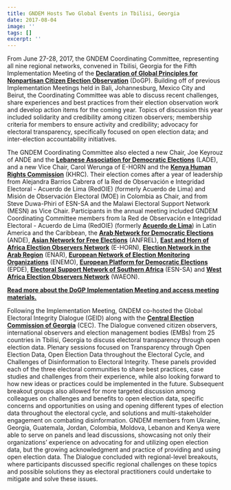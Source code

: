 ```yaml
---
title: GNDEM Hosts Two Global Events in Tbilisi, Georgia
date: 2017-08-04
image: ''
tags: []
excerpt: ''
---
```


From June 27-28, 2017, the GNDEM Coordinating Committee, representing all nine regional networks, convened in Tbilisi, Georgia for the Fifth Implementation Meeting of the [**Declaration of Global Principles for Nonpartisan Citizen Election Observation**](http://www.gndem.org/declaration-of-global-principles) (DoGP). Building off of previous Implementation Meetings held in Bali, Johannesburg, Mexico City and Beirut, the Coordinating Committee was able to discuss recent challenges, share experiences and best practices from their election observation work and develop action items for the coming year. Topics of discussion this year included solidarity and credibility among citizen observers; membership criteria for members to ensure activity and credibility; advocacy for electoral transparency, specifically focused on open election data; and inter-election accountability initiatives.

The GNDEM Coordinating Committee also elected a new Chair, Joe Keyrouz of ANDE and the [**Lebanese Association for Democratic Elections**](http://www.lade.org.lb/LADE.aspx?lang=en-us) (LADE), and a new Vice Chair, Carol Werunga of E-HORN and the [**Kenya Human Rights Commission**](http://www.khrc.or.ke/) (KHRC). Their election comes after a year of leadership from Alejandra Barrios Cabrera of la Red de Observación e Integridad Electoral - Acuerdo de Lima (RedOIE) (formerly Acuerdo de Lima) and Misión de Observación Electoral (MOE) in Colombia as Chair, and from Steve Duwa-Phiri of ESN-SA and the Malawi Electoral Support Network (MESN) as Vice Chair. Participants in the annual meeting included GNDEM Coordinating Committee members from la Red de Observación e Integridad Electoral - Acuerdo de Lima (RedOIE) (formerly [**Acuerdo de Lima**](http://www.gndem.org/es/acuerdo-de-lima)) in Latin America and the Caribbean, the [**Arab Network for Democratic Elections**](http://www.arabnde.org/arabic/) (ANDE), [**Asian Network for Free Elections**](http://anfrel.org/) (ANFREL), [**East and Horn of Africa Election Observers Network**](https://www.facebook.com/EastandHornofAfricaElectionObservationNetwork/) (E-HORN), [**Election Network in the Arab Region**](http://www.arabew.org/english/) (ENAR), [**European Network of Election Monitoring Organizations**](http://www.enemo.eu/en/home) (ENEMO), [**European Platform for Democratic Elections**](http://www.epde.org/en/) (EPDE), [**Electoral Support Network of Southern Africa**](https://www.facebook.com/SADC.ESN/) (ESN-SA) and [**West Africa Election Observers Network**](http://www.waeon.org/) (WAEON).

[**Read more about the DoGP Implementation Meeting and access meeting materials.**](http://www.gndem.org/GNDEM_Meeting_2017)

Following the Implementation Meeting, GNDEM co-hosted the Global Electoral Integrity Dialogue (GEID) along with the [**Central Election Commission of Georgia**](http://cesko.ge/eng) (CEC). The Dialogue convened citizen observers, international observers and election management bodies (EMBs) from 25 countries in Tbilisi, Georgia to discuss electoral transparency through open election data. Plenary sessions focused on Transparency through Open Election Data, Open Election Data throughout the Electoral Cycle, and Challenges of Disinformation to Electoral Integrity. These panels provided each of the three electoral communities to share best practices, case studies and challenges from their experience, while also looking forward to how new ideas or practices could be implemented in the future. Subsequent breakout groups also allowed for more targeted discussion among colleagues on challenges and benefits to open election data, specific concerns and opportunities on using and opening different types of election data throughout the electoral cycle, and solutions and multi-stakeholder engagement on combating disinformation. GNDEM members from Ukraine, Georgia, Guatemala, Jordan, Colombia, Moldova, Lebanon and Kenya were able to serve on panels and lead discussions, showcasing not only their organizations’ experience on advocating for and utilizing open election data, but the growing acknowledgment and practice of providing and using open election data. The Dialogue concluded with regional-level breakouts, where participants discussed specific regional challenges on these topics and possible solutions they as electoral practitioners could undertake to mitigate and solve these issues.
